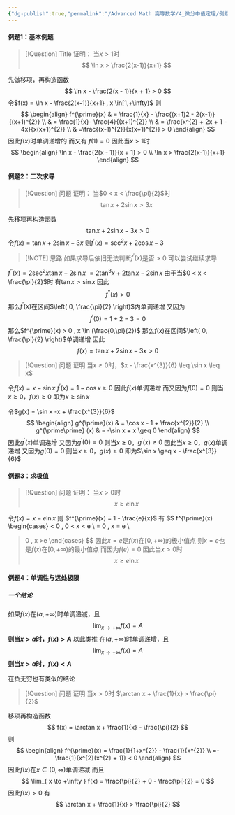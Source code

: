 ```yaml
---
{"dg-publish":true,"permalink":"/Advanced Math 高等数学/4_微分中值定理/例题：解不等式：函数单调性/","tags":["例题","微积分"]}
---
```


#### 例题1：基本例题
> [!Question] Title
> 证明：
> 当$x  > 1$时
> $$
> \ln x > \frac{2(x-1)}{x+1}
> $$

先做移项，再构造函数
$$
\ln x - \frac{2(x - 1)}{x + 1} > 0
$$
令$f(x) = \ln x - \frac{2(x-1)}{x+1} , x \in[1,+\infty)$
则
$$
\begin{align}
f^{\prime}(x)  & =  \frac{1}{x} - \frac{(x+1)2 - 2(x-1)}{(x+1)^{2}} \\
 & = \frac{1}{x}- \frac{4}{(x+1)^{2}} \\
 & = \frac{x^{2} + 2x + 1 - 4x}{x(x+1)^{2}} \\
 & =\frac{(x-1)^{2}}{x(x+1)^{2}} > 0
\end{align}
$$
因此$f(x)$时单调递增的
而又有
$f(1) = 0$
因此当$x > 1$时
$$
\begin{align}
\ln x - \frac{2(x - 1)}{x + 1} > 0 \\
\ln x > \frac{2(x-1)}{x+1}
\end{align}
$$


#### 例题2：二次求导

> [!Question] 问题
> 证明：
> 当$0 < x < \frac{\pi}{2}$时
> $$
> \tan x + 2\sin x > 3x
> $$

先移项再构造函数
$$
\tan x + 2\sin x - 3x > 0
$$
令$f(x) = \tan x + 2\sin x - 3x$
则$f^{\prime}(x) = \sec ^{2} x + 2 \cos x - 3$

> [!NOTE] 思路
> 如果求导后依旧无法判断$f^{\prime}(x)$是否$> 0$
> 可以尝试继续求导


$f^{\prime\prime}(x) = 2\sec ^{2} x \tan x - 2\sin x$
$= 2\tan ^{3}x  + 2\tan x - 2\sin x$
由于当$0 < x < \frac{\pi}{2}$时
有$\tan x > \sin x$
因此
$$
f^{\prime\prime}(x) > 0
$$
那么$f^{\prime}(x)$在区间$\left( 0, \frac{\pi}{2} \right)$内单调递增
又因为
$$
f^{\prime}(0) = 1 + 2 - 3 = 0 
$$
那么$f^{\prime}(x) > 0 , x \in (\frac{0,\pi}{2})$
那么$f(x)$在区间$\left( 0, \frac{\pi}{2} \right)$单调递增
因此
$$
f(x) = \tan x + 2\sin x - 3x > 0
$$


> [!Question] 问题
> 证明
> 当$x \geq 0$时，$x - \frac{x^{3}}{6} \leq \sin x \leq x$

令$f(x) = x - \sin x$
$f^{\prime}(x) = 1 - \cos x \geq 0$
因此$f(x)$单调递增
而又因为$f(0)=0$
则当$x \geq 0$，$f(x) \geq 0$
即为$x \geq \sin x$

令$g(x) = \sin x -x + \frac{x^{3}}{6}$
$$
\begin{align}
g^{\prime}(x)  & = \cos x - 1 + \frac{x^{2}}{2}  \\
g^{\prime\prime} (x)  & = -\sin x + x \geq 0
\end{align}
$$
因此$g^{\prime}(x)$单调递增
又因为$g^{\prime}(0) = 0$
则当$x \geq 0$，$g^{\prime}(x) \geq 0$
因此当$x \geq 0$，$g(x)$单调递增
又因为$g(0) = 0$
则当$x \geq 0$，$g(x) \geq 0$
即为$\sin x \geq x - \frac{x^{3}}{6}$

#### 例题3：求极值

> [!Question] 问题
> 证明：
> 当$x > 0$时
> $$
> x \geq e\ln x
> $$

令$f(x) = x - e\ln x$
则
$f^{\prime}(x) = 1 - \frac{e}{x}$
有
$$
f^{\prime}(x) 
\begin{cases}
< 0 , 0 <  x < e \\
= 0 , x = e \\
> 0 , x >e
\end{cases}
$$
因此$x= e$是$f(x)$在$[0 , +\infty)$的极小值点
则$x=e$也是$f(x)$在$[0 , +\infty)$的最小值点
而因为$f(e) = 0$
因此当$x > 0$时
$$
x \geq e\ln x
$$


#### 例题4：单调性与远处极限
##### 一个结论
如果$f(x)$在$(a, +\infty)$时单调递减，且
$$
\lim_{ x \to +\infty } f(x) = A
$$
**则当$x > a$时，$f(x) > A$**
以此类推
在$(a, +\infty)$时单调递增，且
$$
\lim_{ x \to +\infty } f(x) = A
$$
**则当$x > a$时，$f(x) < A$**

在负无穷也有类似的结论


> [!Question] 问题
> 证明
> 当$x > 0$时
> $\arctan x  + \frac{1}{x} > \frac{\pi}{2}$

移项再构造函数
$$
f(x) = \arctan x + \frac{1}{x} - \frac{\pi}{2}
$$
则
$$
\begin{align}
f^{\prime}(x) = \frac{1}{1+x^{2}} - \frac{1}{x^{2}}  \\
=-\frac{1}{x^{2}(x^{2} + 1)} < 0
\end{align}
$$
因此$f(x)$在$x \in ( 0, {\infty})$单调递减
而且
$$
\lim_{ x \to +\infty } f(x) = \frac{\pi}{2} + 0 - \frac{\pi}{2} = 0
$$
因此$f(x) > 0$
有
$$
\arctan x  + \frac{1}{x} > \frac{\pi}{2}
$$



